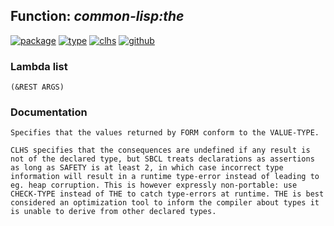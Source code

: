 ## Function: ***common-lisp:the***
[![package](https://img.shields.io/badge/Package-COMMON--LISP-5f9ea0.svg?style=social&colorA=999999)](../) [![type](https://img.shields.io/badge/Type-Function-5f9ea0.svg?style=social&colorA=999999)](../#function) [![clhs](https://img.shields.io/badge/CLHS-THE-5f9ea0.svg?style=social&colorA=999999)](http://www.lispworks.com/documentation/HyperSpec/Body/s_the.htm) [![github](https://img.shields.io/badge/GitHub-View_the_source-5f9ea0.svg?style=social&colorA=999999&logo=github)](https://github.com/sbcl/sbcl/blob/master/src/compiler/info-functions.lisp/) 
### Lambda list
```
(&REST ARGS)
```
### Documentation
```
Specifies that the values returned by FORM conform to the VALUE-TYPE.

CLHS specifies that the consequences are undefined if any result is
not of the declared type, but SBCL treats declarations as assertions
as long as SAFETY is at least 2, in which case incorrect type
information will result in a runtime type-error instead of leading to
eg. heap corruption. This is however expressly non-portable: use
CHECK-TYPE instead of THE to catch type-errors at runtime. THE is best
considered an optimization tool to inform the compiler about types it
is unable to derive from other declared types.
```
